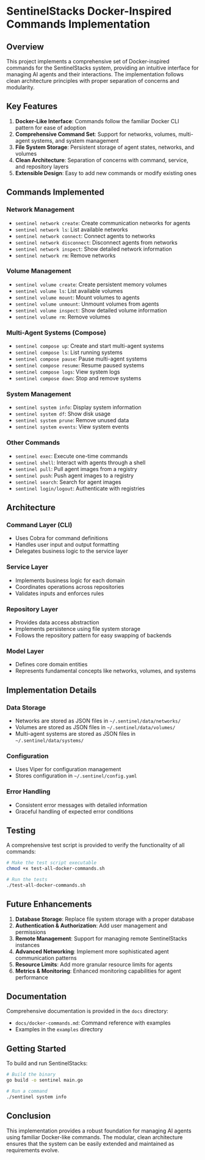 # SentinelStacks Docker-Inspired Commands Implementation

## Overview

This project implements a comprehensive set of Docker-inspired commands for the SentinelStacks system, providing an intuitive interface for managing AI agents and their interactions. The implementation follows clean architecture principles with proper separation of concerns and modularity.

## Key Features

1. **Docker-Like Interface**: Commands follow the familiar Docker CLI pattern for ease of adoption
2. **Comprehensive Command Set**: Support for networks, volumes, multi-agent systems, and system management
3. **File System Storage**: Persistent storage of agent states, networks, and volumes
4. **Clean Architecture**: Separation of concerns with command, service, and repository layers
5. **Extensible Design**: Easy to add new commands or modify existing ones

## Commands Implemented

### Network Management
- `sentinel network create`: Create communication networks for agents
- `sentinel network ls`: List available networks
- `sentinel network connect`: Connect agents to networks
- `sentinel network disconnect`: Disconnect agents from networks
- `sentinel network inspect`: Show detailed network information
- `sentinel network rm`: Remove networks

### Volume Management
- `sentinel volume create`: Create persistent memory volumes
- `sentinel volume ls`: List available volumes
- `sentinel volume mount`: Mount volumes to agents
- `sentinel volume unmount`: Unmount volumes from agents
- `sentinel volume inspect`: Show detailed volume information
- `sentinel volume rm`: Remove volumes

### Multi-Agent Systems (Compose)
- `sentinel compose up`: Create and start multi-agent systems
- `sentinel compose ls`: List running systems
- `sentinel compose pause`: Pause multi-agent systems
- `sentinel compose resume`: Resume paused systems
- `sentinel compose logs`: View system logs
- `sentinel compose down`: Stop and remove systems

### System Management
- `sentinel system info`: Display system information
- `sentinel system df`: Show disk usage
- `sentinel system prune`: Remove unused data
- `sentinel system events`: View system events

### Other Commands
- `sentinel exec`: Execute one-time commands
- `sentinel shell`: Interact with agents through a shell
- `sentinel pull`: Pull agent images from a registry
- `sentinel push`: Push agent images to a registry
- `sentinel search`: Search for agent images
- `sentinel login/logout`: Authenticate with registries

## Architecture

### Command Layer (CLI)
- Uses Cobra for command definitions
- Handles user input and output formatting
- Delegates business logic to the service layer

### Service Layer
- Implements business logic for each domain
- Coordinates operations across repositories
- Validates inputs and enforces rules

### Repository Layer
- Provides data access abstraction
- Implements persistence using file system storage
- Follows the repository pattern for easy swapping of backends

### Model Layer
- Defines core domain entities
- Represents fundamental concepts like networks, volumes, and systems

## Implementation Details

### Data Storage
- Networks are stored as JSON files in `~/.sentinel/data/networks/`
- Volumes are stored as JSON files in `~/.sentinel/data/volumes/`
- Multi-agent systems are stored as JSON files in `~/.sentinel/data/systems/`

### Configuration
- Uses Viper for configuration management
- Stores configuration in `~/.sentinel/config.yaml`

### Error Handling
- Consistent error messages with detailed information
- Graceful handling of expected error conditions

## Testing

A comprehensive test script is provided to verify the functionality of all commands:

```bash
# Make the test script executable
chmod +x test-all-docker-commands.sh

# Run the tests
./test-all-docker-commands.sh
```

## Future Enhancements

1. **Database Storage**: Replace file system storage with a proper database
2. **Authentication & Authorization**: Add user management and permissions
3. **Remote Management**: Support for managing remote SentinelStacks instances
4. **Advanced Networking**: Implement more sophisticated agent communication patterns
5. **Resource Limits**: Add more granular resource limits for agents
6. **Metrics & Monitoring**: Enhanced monitoring capabilities for agent performance

## Documentation

Comprehensive documentation is provided in the `docs` directory:
- `docs/docker-commands.md`: Command reference with examples
- Examples in the `examples` directory

## Getting Started

To build and run SentinelStacks:

```bash
# Build the binary
go build -o sentinel main.go

# Run a command
./sentinel system info
```

## Conclusion

This implementation provides a robust foundation for managing AI agents using familiar Docker-like commands. The modular, clean architecture ensures that the system can be easily extended and maintained as requirements evolve.
